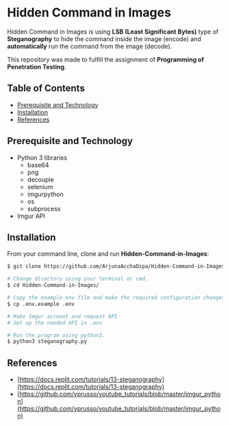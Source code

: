 # Hidden Command in Images

Hidden Command in Images is using **LSB (Least Significant Bytes)** type of **Steganography** to hide the command inside the image (encode) and **automatically** run the command from the image (decode).

This repository was made to fulfill the assignment of **Programming of Penetration Testing**.

## Table of Contents
* [Prerequisite and Technology](#prerequisite-and-technology)
* [Installation](#installation)
* [References](#references)

## Prerequisite and Technology
- Python 3 libraries
    - base64
    - png
    - decouple
    - selenium
    - imgurpython
    - os
    - subprocess
- Imgur API

## Installation

From your command line, clone and run **Hidden-Command-in-Images**:
```bash
$ git clone https://github.com/ArjunaAcchaDipa/Hidden-Command-in-Images.git

# Change directory using your terminal or cmd.
$ cd Hidden-Command-in-Images/

# Copy the example env file and make the required configuration changes in the .env file.
$ cp .env.example .env

# Make Imgur account and request API
# Set up the needed API in .env

# Run the program using python3.
$ python3 steganography.py
```

## References
- [https://docs.replit.com/tutorials/13-steganography](https://docs.replit.com/tutorials/13-steganography)
- [https://github.com/vprusso/youtube_tutorials/blob/master/imgur_python](https://github.com/vprusso/youtube_tutorials/blob/master/imgur_python)